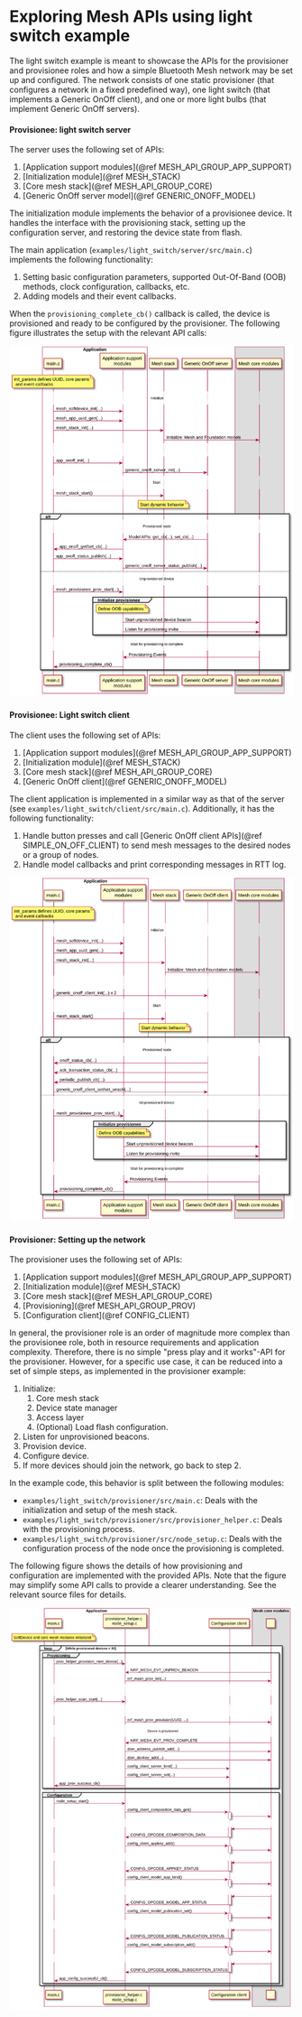 # Exploring Mesh APIs using light switch example

The light switch example is meant to showcase the APIs for the provisioner and provisionee roles
and how a simple Bluetooth Mesh network may be set up and configured. The network consists of one static
provisioner (that configures a network in a fixed predefined way), one light switch
(that implements a Generic OnOff client), and one or more light bulbs (that implement Generic OnOff servers).


#### Provisionee: light switch server

The server uses the following set of APIs:

1. [Application support modules](@ref MESH_API_GROUP_APP_SUPPORT)
2. [Initialization module](@ref MESH_STACK)
3. [Core mesh stack](@ref MESH_API_GROUP_CORE)
4. [Generic OnOff server model](@ref GENERIC_ONOFF_MODEL)

The initialization module implements the behavior of a provisionee device. It handles the
interface with the provisioning stack, setting up the configuration server, and restoring the device
state from flash.

The main application (`examples/light_switch/server/src/main.c`) implements the following functionality:

1.  Setting basic configuration parameters, supported Out-Of-Band (OOB) methods, clock configuration, callbacks,
    etc.
2.  Adding models and their event callbacks.

When the `provisioning_complete_cb()` callback is called, the device is provisioned and ready to be
configured by the provisioner. The following figure illustrates the setup with the relevant API calls:

![Figure 2: Light switch server setup](img/light_switch_server_interface.svg "Figure 2: Light switch server setup")


#### Provisionee: Light switch client

The client uses the following set of APIs:

1.  [Application support modules](@ref MESH_API_GROUP_APP_SUPPORT)
2.  [Initialization module](@ref MESH_STACK)
3.  [Core mesh stack](@ref MESH_API_GROUP_CORE)
4.  [Generic OnOff client](@ref GENERIC_ONOFF_MODEL)

The client application is implemented in a similar way as that of the server
(see `examples/light_switch/client/src/main.c`). Additionally, it has the following functionality:

1.  Handle button presses and call [Generic OnOff client APIs](@ref SIMPLE_ON_OFF_CLIENT) to send
mesh messages to the desired nodes or a group of nodes.
2.  Handle model callbacks and print corresponding messages in RTT log.

![Figure 2: Light switch server setup](img/light_switch_client_interface.svg "Figure 3: Light switch server setup")

#### Provisioner: Setting up the network

The provisioner uses the following set of APIs:

1.  [Application support modules](@ref MESH_API_GROUP_APP_SUPPORT)
2.  [Initialization module](@ref MESH_STACK)
3.  [Core mesh stack](@ref MESH_API_GROUP_CORE)
4.  [Provisioning](@ref MESH_API_GROUP_PROV)
5.  [Configuration client](@ref CONFIG_CLIENT)

In general, the provisioner role is an order of magnitude more complex than the provisionee role, both in
resource requirements and application complexity. Therefore, there is no simple "press play and it
works"-API for the provisioner. However, for a specific use case, it can be reduced into a set of
simple steps, as implemented in the provisioner example:

1.  Initialize:
    1.  Core mesh stack
    2.  Device state manager
    3.  Access layer
    4.  (Optional) Load flash configuration.
2.  Listen for unprovisioned beacons.
3.  Provision device.
4.  Configure device.
5.  If more devices should join the network, go back to step 2.

In the example code, this behavior is split between the following modules:

- `examples/light_switch/provisioner/src/main.c`: Deals with the initialization and setup of the mesh stack.
- `examples/light_switch/provisioner/src/provisioner_helper.c`: Deals with the provisioning process.
- `examples/light_switch/provisioner/src/node_setup.c`: Deals with the configuration process of the
node once the provisioning is completed.

The following figure shows the details of how provisioning and configuration are implemented with the provided APIs. Note that the
figure may simplify some API calls to provide a clearer understanding. See the relevant source
files for details.

![Figure 3: Provisioning and configuring devices](img/light_switch_prov_interface.svg "Figure 3: Provisioning and configuring devices")


